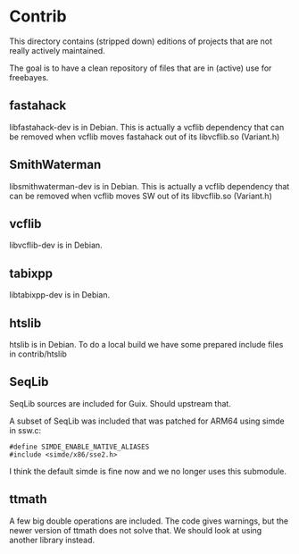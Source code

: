 # Contrib

This directory contains (stripped down) editions of projects that are not really actively maintained.

The goal is to have a clean repository of files that are in (active) use for freebayes.

## fastahack

libfastahack-dev is in Debian. This is actually a vcflib dependency that can be removed when vcflib moves fastahack out of its libvcflib.so (Variant.h)

## SmithWaterman

libsmithwaterman-dev is in Debian. This is actually a vcflib dependency that can be removed when vcflib moves SW out of its libvcflib.so (Variant.h)

## vcflib

libvcflib-dev is in Debian.

## tabixpp

libtabixpp-dev is in Debian.

## htslib

htslib is in Debian. To do a local build we have some prepared include files in contrib/htslib

## SeqLib

SeqLib sources are included for Guix. Should upstream that.

A subset of SeqLib was included that was patched for ARM64 using simde
in ssw.c:

    #define SIMDE_ENABLE_NATIVE_ALIASES
    #include <simde/x86/sse2.h>

I think the default simde is fine now and we no longer uses this submodule.

## ttmath

A few big double operations are included. The code gives warnings, but the newer version of ttmath does not solve that. We should look at using another library instead.
